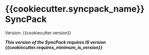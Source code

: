 # {{cookiecutter.syncpack_name}} SyncPack
Version: {{cookiecutter.version}}

***This version of the SyncPack requires IS version {{cookiecutter.requires_minimum_is_version}}***